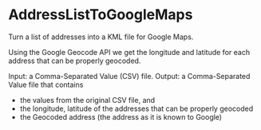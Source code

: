 AddressListToGoogleMaps
=======================

Turn a list of addresses into a KML file for Google Maps.

Using the Google Geocode API we get the longitude and latitude for each address that can be properly geocoded.

Input: a Comma-Separated Value (CSV) file.
Output: a Comma-Separated Value file that contains
* the values from the original CSV file, and
* the longitude, latitude of the addresses that can be properly geocoded
* the Geocoded address (the address as it is known to Google) 

